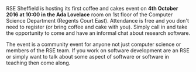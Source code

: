 <!--
.. title: Coffee and Cakes Event
.. author: Paul Richmond
.. slug: coffee-and-cakes-event
.. date: 2016-09-26 15:42:42 UTC+01:00
.. tags: 
.. category: 
.. link: 
.. description: 
.. type: text
-->

RSE Sheffield is hosting its first coffee and cakes event on **4th October 2016 at 10:00 in the Ada Lovelace** room on 1st floor of the Computer Science Department (Regents Court East). Attendance is free and you don't need to register (or bring coffee and cake with you). Simply call in and take the opportunity to come and have an informal chat about research software.

The event is a community event for anyone not just computer science or members of the RSE team. If you work on software development are an RSE or simply want to talk about some aspect of software or software in teaching then come along.




